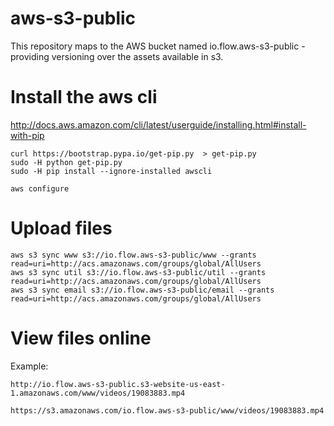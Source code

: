 # aws-s3-public

This repository maps to the AWS bucket named io.flow.aws-s3-public -
providing versioning over the assets available in s3.

# Install the aws cli

http://docs.aws.amazon.com/cli/latest/userguide/installing.html#install-with-pip

    curl https://bootstrap.pypa.io/get-pip.py  > get-pip.py
    sudo -H python get-pip.py
    sudo -H pip install --ignore-installed awscli

    aws configure

# Upload files

    aws s3 sync www s3://io.flow.aws-s3-public/www --grants read=uri=http://acs.amazonaws.com/groups/global/AllUsers
    aws s3 sync util s3://io.flow.aws-s3-public/util --grants read=uri=http://acs.amazonaws.com/groups/global/AllUsers
    aws s3 sync email s3://io.flow.aws-s3-public/email --grants read=uri=http://acs.amazonaws.com/groups/global/AllUsers

# View files online

Example:

    http://io.flow.aws-s3-public.s3-website-us-east-1.amazonaws.com/www/videos/19083883.mp4

    https://s3.amazonaws.com/io.flow.aws-s3-public/www/videos/19083883.mp4
